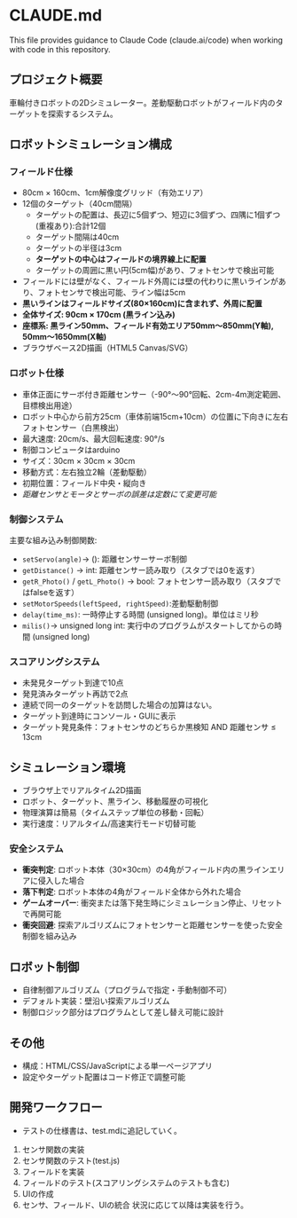 # CLAUDE.md

This file provides guidance to Claude Code (claude.ai/code) when working with code in this repository.

## プロジェクト概要

車輪付きロボットの2Dシミュレーター。差動駆動ロボットがフィールド内のターゲットを探索するシステム。

## ロボットシミュレーション構成
### フィールド仕様
- 80cm × 160cm、1cm解像度グリッド（有効エリア）
- 12個のターゲット（40cm間隔）
	- ターゲットの配置は、長辺に5個ずつ、短辺に3個ずつ、四隅に1個ずつ(重複あり):合計12個
	- ターゲット間隔は40cm
	- ターゲットの半径は3cm
	- **ターゲットの中心はフィールドの境界線上に配置**
    - ターゲットの周囲に黒い円(5cm幅)があり、フォトセンサで検出可能
- フィールドには壁がなく、フィールド外周には壁の代わりに黒いラインがあり、フォトセンサで検出可能、ライン幅は5cm
- **黒いラインはフィールドサイズ(80×160cm)に含まれず、外周に配置**
- **全体サイズ: 90cm × 170cm (黒ライン込み)**
- **座標系: 黒ライン50mm、フィールド有効エリア50mm～850mm(Y軸), 50mm～1650mm(X軸)**
- ブラウザベース2D描画（HTML5 Canvas/SVG）

### ロボット仕様
- 車体正面にサーボ付き距離センサー（-90°～90°回転、2cm-4m測定範囲、目標検出用途）
- ロボット中心から前方25cm（車体前端15cm+10cm）の位置に下向きに左右フォトセンサー（白黒検出）
- 最大速度: 20cm/s、最大回転速度: 90°/s
- 制御コンピュータはarduino
- サイズ：30cm × 30cm × 30cm
- 移動方式：左右独立2輪（差動駆動）
- 初期位置：フィールド中央・縦向き
- *距離センサとモータとサーボの誤差は定数にて変更可能*

### 制御システム
主要な組み込み制御関数:
- `setServo(angle)`-> (): 距離センサーサーボ制御
- `getDistance()` -> int: 距離センサー読み取り（スタブでは0を返す）
- `getR_Photo()` / `getL_Photo()` -> bool: フォトセンサー読み取り（スタブではfalseを返す）
- `setMotorSpeeds(leftSpeed, rightSpeed)`:差動駆動制御
- `delay(time_ms)`: 一時停止する時間 (unsigned long)。単位はミリ秒 
- `milis()`-> unsigned long int: 実行中のプログラムがスタートしてからの時間 (unsigned long) 

### スコアリングシステム
- 未発見ターゲット到達で10点
- 発見済みターゲット再訪で2点
- 連続で同一のターゲットを訪問した場合の加算はない。
- ターゲット到達時にコンソール・GUIに表示
- ターゲット発見条件：フォトセンサのどちらか黒検知 AND 距離センサ ≤ 13cm


## シミュレーション環境
- ブラウザ上でリアルタイム2D描画
- ロボット、ターゲット、黒ライン、移動履歴の可視化
- 物理演算は簡易（タイムステップ単位の移動・回転）
- 実行速度：リアルタイム/高速実行モード切替可能

### 安全システム
- **衝突判定**: ロボット本体（30×30cm）の4角がフィールド内の黒ラインエリアに侵入した場合
- **落下判定**: ロボット本体の4角がフィールド全体から外れた場合
- **ゲームオーバー**: 衝突または落下発生時にシミュレーション停止、リセットで再開可能
- **衝突回避**: 探索アルゴリズムにフォトセンサーと距離センサーを使った安全制御を組み込み



## ロボット制御
- 自律制御アルゴリズム（プログラムで指定・手動制御不可）
- デフォルト実装：壁沿い探索アルゴリズム
- 制御ロジック部分はプログラムとして差し替え可能に設計


## その他
- 構成：HTML/CSS/JavaScriptによる単一ページアプリ
- 設定やターゲット配置はコード修正で調整可能


## 開発ワークフロー
- テストの仕様書は、test.mdに追記していく。

1. センサ関数の実装
2. センサ関数のテスト(test.js)
   <!-- 1. センサのテストはdenoを使用 -->
3. フィールドを実装
4. フィールドのテスト(スコアリングシステムのテストも含む)
5. UIの作成
6. センサ、フィールド、UIの統合
状況に応じて以降は実装を行う。